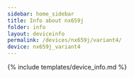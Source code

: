 ```yaml
---
sidebar: home_sidebar
title: Info about nx659j
folder: info
layout: deviceinfo
permalink: /devices/nx659j/variant4/
device: nx659j_variant4
---
```

{% include templates/device_info.md %}
